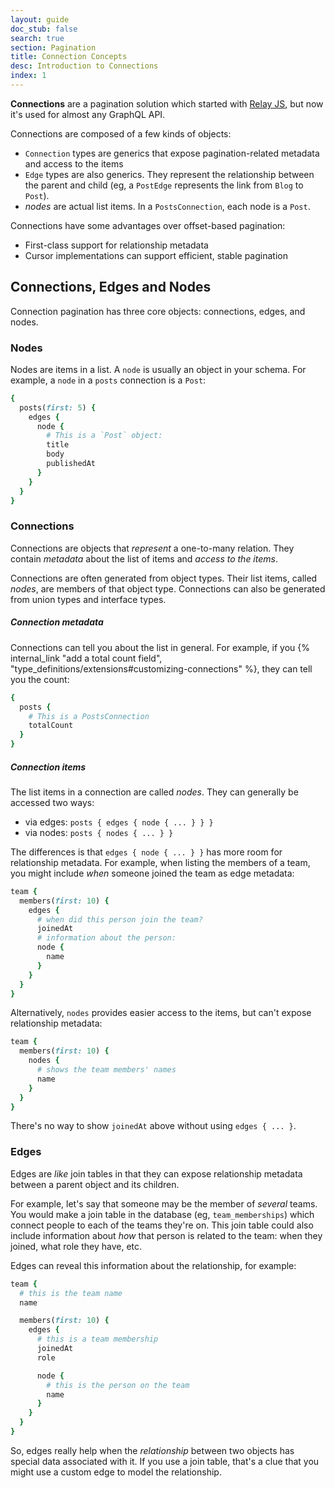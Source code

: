 ```yaml
---
layout: guide
doc_stub: false
search: true
section: Pagination
title: Connection Concepts
desc: Introduction to Connections
index: 1
---
```


__Connections__ are a pagination solution which started with [Relay JS](https://facebook.github.io/relay), but now it's used for almost any GraphQL API.

Connections are composed of a few kinds of objects:

- `Connection` types are generics that expose pagination-related metadata and access to the items
- `Edge` types are also generics. They represent the relationship between the parent and child (eg, a `PostEdge` represents the link from `Blog` to `Post`).
- _nodes_ are actual list items. In a `PostsConnection`, each node is a `Post`.

Connections have some advantages over offset-based pagination:

- First-class support for relationship metadata
- Cursor implementations can support efficient, stable pagination

## Connections, Edges and Nodes

Connection pagination has three core objects: connections, edges, and nodes.

### Nodes

Nodes are items in a list. A `node` is usually an object in your schema. For example, a `node` in a `posts` connection is a `Post`:

```ruby
{
  posts(first: 5) {
    edges {
      node {
        # This is a `Post` object:
        title
        body
        publishedAt
      }
    }
  }
}
```

### Connections

Connections are objects that _represent_ a one-to-many relation. They contain _metadata_ about the list of items and _access to the items_.

Connections are often generated from object types. Their list items, called _nodes_, are members of that object type. Connections can also be generated from union types and interface types.

##### Connection metadata

Connections can tell you about the list in general. For example, if you {% internal_link "add a total count field", "type_definitions/extensions#customizing-connections" %}, they can tell you the count:

```ruby
{
  posts {
    # This is a PostsConnection
    totalCount
  }
}
```

##### Connection items

The list items in a connection are called _nodes_. They can generally be accessed two ways:

- via edges: `posts { edges { node { ... } } }`
- via nodes: `posts { nodes { ... } }`

The differences is that `edges { node { ... } }` has more room for relationship metadata. For example, when listing the members of a team, you might include _when_ someone joined the team as edge metadata:

```ruby
team {
  members(first: 10) {
    edges {
      # when did this person join the team?
      joinedAt
      # information about the person:
      node {
        name
      }
    }
  }
}
```

Alternatively, `nodes` provides easier access to the items, but can't expose relationship metadata:

```ruby
team {
  members(first: 10) {
    nodes {
      # shows the team members' names
      name
    }
  }
}
```

There's no way to show `joinedAt` above without using `edges { ... }`.

### Edges

Edges are _like_ join tables in that they can expose relationship metadata between a parent object and its children.

For example, let's say that someone may be the member of _several_ teams. You would make a join table in the database (eg, `team_memberships`) which connect people to each of the teams they're on. This join table could also include information about _how_ that person is related to the team: when they joined, what role they have, etc.

Edges can reveal this information about the relationship, for example:

```ruby
team {
  # this is the team name
  name

  members(first: 10) {
    edges {
      # this is a team membership
      joinedAt
      role

      node {
        # this is the person on the team
        name
      }
    }
  }
}
```

So, edges really help when the _relationship_ between two objects has special data associated with it. If you use a join table, that's a clue that you might use a custom edge to model the relationship.
